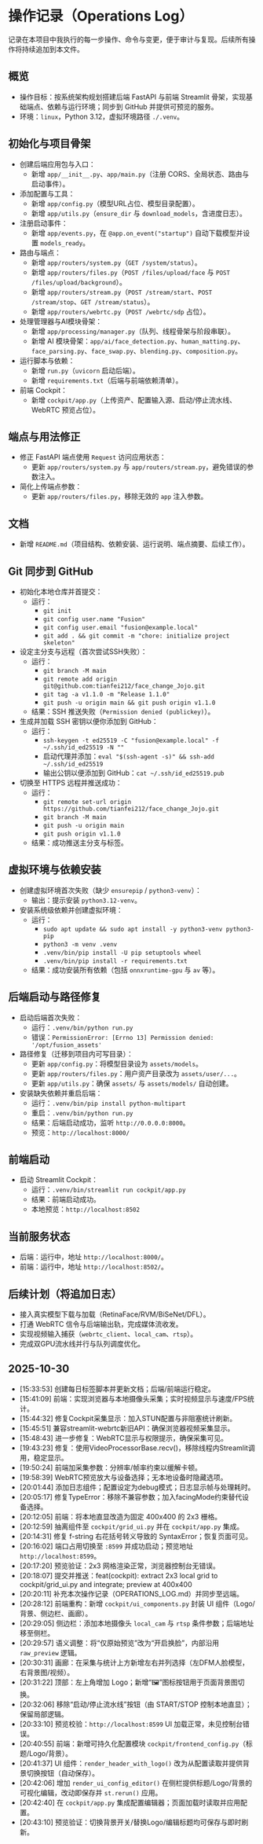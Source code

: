 # 操作记录（Operations Log）

记录在本项目中我执行的每一步操作、命令与变更，便于审计与复现。后续所有操作将持续追加到本文件。

## 概览
- 操作目标：按系统架构规划搭建后端 FastAPI 与前端 Streamlit 骨架，实现基础端点、依赖与运行环境；同步到 GitHub 并提供可预览的服务。
- 环境：`linux`，Python 3.12，虚拟环境路径 `./.venv`。

## 初始化与项目骨架
- 创建后端应用包与入口：
  - 新增 `app/__init__.py`、`app/main.py`（注册 CORS、全局状态、路由与启动事件）。
- 添加配置与工具：
  - 新增 `app/config.py`（模型URL占位、模型目录配置）。
  - 新增 `app/utils.py`（`ensure_dir` 与 `download_models`，含进度日志）。
- 注册启动事件：
  - 新增 `app/events.py`，在 `@app.on_event("startup")` 自动下载模型并设置 `models_ready`。
- 路由与端点：
  - 新增 `app/routers/system.py`（`GET /system/status`）。
  - 新增 `app/routers/files.py`（`POST /files/upload/face` 与 `POST /files/upload/background`）。
  - 新增 `app/routers/stream.py`（`POST /stream/start`、`POST /stream/stop`、`GET /stream/status`）。
  - 新增 `app/routers/webrtc.py`（`POST /webrtc/sdp` 占位）。
- 处理管理器与AI模块骨架：
  - 新增 `app/processing/manager.py`（队列、线程骨架与阶段串联）。
  - 新增 AI 模块骨架：`app/ai/face_detection.py`、`human_matting.py`、`face_parsing.py`、`face_swap.py`、`blending.py`、`composition.py`。
- 运行脚本与依赖：
  - 新增 `run.py`（`uvicorn` 启动后端）。
  - 新增 `requirements.txt`（后端与前端依赖清单）。
- 前端 Cockpit：
  - 新增 `cockpit/app.py`（上传资产、配置输入源、启动/停止流水线、WebRTC 预览占位）。

## 端点与用法修正
- 修正 FastAPI 端点使用 `Request` 访问应用状态：
  - 更新 `app/routers/system.py` 与 `app/routers/stream.py`，避免错误的参数注入。
- 简化上传端点参数：
  - 更新 `app/routers/files.py`，移除无效的 `app` 注入参数。

## 文档
- 新增 `README.md`（项目结构、依赖安装、运行说明、端点摘要、后续工作）。

## Git 同步到 GitHub
- 初始化本地仓库并首提交：
  - 运行：
    - `git init`
    - `git config user.name "Fusion"`
    - `git config user.email "fusion@example.local"`
    - `git add . && git commit -m "chore: initialize project skeleton"`
- 设定主分支与远程（首次尝试SSH失败）：
  - 运行：
    - `git branch -M main`
    - `git remote add origin git@github.com:tianfei212/face_change_Jojo.git`
    - `git tag -a v1.1.0 -m "Release 1.1.0"`
    - `git push -u origin main && git push origin v1.1.0`
  - 结果：SSH 推送失败（`Permission denied (publickey)`）。
- 生成并加载 SSH 密钥以便你添加到 GitHub：
  - 运行：
    - `ssh-keygen -t ed25519 -C "fusion@example.local" -f ~/.ssh/id_ed25519 -N ""`
    - 启动代理并添加：`eval "$(ssh-agent -s)" && ssh-add ~/.ssh/id_ed25519`
    - 输出公钥以便添加到 GitHub：`cat ~/.ssh/id_ed25519.pub`
- 切换至 HTTPS 远程并推送成功：
  - 运行：
    - `git remote set-url origin https://github.com/tianfei212/face_change_Jojo.git`
    - `git branch -M main`
    - `git push -u origin main`
    - `git push origin v1.1.0`
  - 结果：成功推送主分支与标签。

## 虚拟环境与依赖安装
- 创建虚拟环境首次失败（缺少 `ensurepip` / `python3-venv`）：
  - 输出：提示安装 `python3.12-venv`。
- 安装系统级依赖并创建虚拟环境：
  - 运行：
    - `sudo apt update && sudo apt install -y python3-venv python3-pip`
    - `python3 -m venv .venv`
    - `.venv/bin/pip install -U pip setuptools wheel`
    - `.venv/bin/pip install -r requirements.txt`
  - 结果：成功安装所有依赖（包括 `onnxruntime-gpu` 与 `av` 等）。

## 后端启动与路径修复
- 启动后端首次失败：
  - 运行：`.venv/bin/python run.py`
  - 错误：`PermissionError: [Errno 13] Permission denied: '/opt/fusion_assets'`
- 路径修复（迁移到项目内可写目录）：
  - 更新 `app/config.py`：将模型目录设为 `assets/models`。
  - 更新 `app/routers/files.py`：用户资产目录改为 `assets/user/...`。
  - 更新 `app/utils.py`：确保 `assets/` 与 `assets/models/` 自动创建。
- 安装缺失依赖并重启后端：
  - 运行：`.venv/bin/pip install python-multipart`
  - 重启：`.venv/bin/python run.py`
  - 结果：后端启动成功，监听 `http://0.0.0.0:8000`。
  - 预览：`http://localhost:8000/`

## 前端启动
- 启动 Streamlit Cockpit：
  - 运行：`.venv/bin/streamlit run cockpit/app.py`
  - 结果：前端启动成功。
  - 本地预览：`http://localhost:8502`

## 当前服务状态
- 后端：运行中，地址 `http://localhost:8000/`。
- 前端：运行中，地址 `http://localhost:8502/`。

## 后续计划（将追加日志）
- 接入真实模型下载与加载（RetinaFace/RVM/BiSeNet/DFL）。
- 打通 WebRTC 信令与后端输出轨，完成媒体流收发。
- 实现视频输入捕获（`webrtc_client`、`local_cam`、`rtsp`）。
- 完成双GPU流水线并行与队列调度优化。

## 2025-10-30
- [15:33:53] 创建每日标签脚本并更新文档；后端/前端运行稳定。
- [15:41:09] 前端：实现浏览器与本地摄像头采集；实时视频显示与速度/FPS统计。
- [15:44:32] 修复Cockpit采集显示：加入STUN配置与非阻塞统计刷新。
- [15:45:51] 兼容streamlit-webrtc新旧API：确保浏览器视频采集显示。
- [15:48:43] 进一步修复：WebRTC显示与权限提示，确保采集可见。
- [19:43:23] 修复：使用VideoProcessorBase.recv()，移除线程内Streamlit调用，稳定显示。
- [19:50:24] 前端加采集参数：分辨率/帧率约束以缓解卡顿。
- [19:58:39] WebRTC预览放大与设备选择；无本地设备时隐藏选项。
- [20:01:44] 添加日志组件；配置设定为debug模式；日志显示帧与处理耗时。
- [20:05:17] 修复TypeError：移除不兼容参数；加入facingMode约束替代设备选择。
 - [20:12:05] 前端：将本地直显改造为固定 400x400 的 2x3 栅格。
 - [20:12:59] 抽离组件至 `cockpit/grid_ui.py` 并在 `cockpit/app.py` 集成。
 - [20:14:31] 修复 f-string 右花括号转义导致的 SyntaxError；恢复页面可见。
 - [20:16:02] 端口占用切换至 `:8599` 并成功启动；预览地址 `http://localhost:8599`。
 - [20:17:20] 预览验证：2x3 网格渲染正常，浏览器控制台无错误。
 - [20:18:07] 提交并推送：feat(cockpit): extract 2x3 local grid to cockpit/grid_ui.py and integrate; preview at 400x400
- [20:20:11] 补充本次操作记录（OPERATIONS_LOG.md）并同步至远端。
 - [20:28:12] 前端重构：新增 `cockpit/ui_components.py` 封装 UI 组件（Logo/背景、侧边栏、画廊）。
 - [20:29:05] 侧边栏：添加本地摄像头 `local_cam` 与 `rtsp` 条件参数；后端地址移至侧栏。
 - [20:29:57] 语义调整：将“仅原始预览”改为“开启换脸”，内部沿用 `raw_preview` 逻辑。
 - [20:30:31] 画廊：在采集与统计上方新增左右并列选择（左DFM人脸模型，右背景图/视频）。
 - [20:31:22] 顶部：左上角增加 Logo；新增“🖼️”图标按钮用于页面背景图切换。
 - [20:32:06] 移除“启动/停止流水线”按钮（由 START/STOP 控制本地直显）；保留局部逻辑。
- [20:33:10] 预览校验：`http://localhost:8599` UI 加载正常，未见控制台错误。
 - [20:40:55] 前端：新增可持久化配置模块 `cockpit/frontend_config.py`（标题/Logo/背景）。
 - [20:41:37] UI 组件：`render_header_with_logo()` 改为从配置读取并提供背景切换按钮（自动保存）。
 - [20:42:06] 增加 `render_ui_config_editor()` 在侧栏提供标题/Logo/背景的可视化编辑，改动即保存并 `st.rerun()` 应用。
 - [20:42:40] 在 `cockpit/app.py` 集成配置编辑器；页面加载时读取并应用配置。
 - [20:43:10] 预览验证：切换背景开关/替换Logo/编辑标题均可保存与即时刷新。
